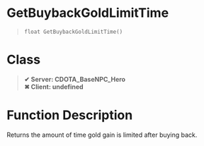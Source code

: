 # GetBuybackGoldLimitTime
> `float GetBuybackGoldLimitTime()`
# Class
> __✔ Server: CDOTA_BaseNPC_Hero__  
> __✖ Client: undefined__  
# Function Description
Returns the amount of time gold gain is limited after buying back.
